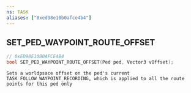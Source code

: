 ```yaml
---
ns: TASK
aliases: ["0xed98e10b0afce4b4"]
---
```

## SET_PED_WAYPOINT_ROUTE_OFFSET

```c
// 0xED98E10B0AFCE4B4
bool SET_PED_WAYPOINT_ROUTE_OFFSET(Ped ped, Vector3 vOffset);
```

```
Sets a worldpsace offset on the ped's current TASK_FOLLOW_WAYPOINT_RECORDING, which is applied to all the route points for this ped only
```

